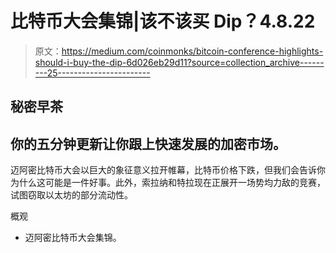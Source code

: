 # 比特币大会集锦|该不该买 Dip？4.8.22

> 原文：<https://medium.com/coinmonks/bitcoin-conference-highlights-should-i-buy-the-dip-6d026eb29d11?source=collection_archive---------25----------------------->

## 秘密早茶

## 你的五分钟更新让你跟上快速发展的加密市场。

迈阿密比特币大会以巨大的象征意义拉开帷幕，比特币价格下跌，但我们会告诉你为什么这可能是一件好事。此外，索拉纳和特拉现在正展开一场势均力敌的竞赛，试图窃取以太坊的部分流动性。

概观

*   迈阿密比特币大会集锦。